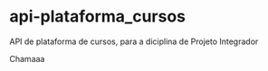 # api-plataforma_cursos
API de plataforma de cursos, para a diciplina de Projeto Integrador

Chamaaa